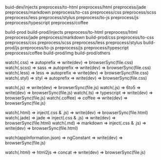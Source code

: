 
buid-dev/injects
    preprocess/to-html
        preprocess/html
        preprocess/jade
        preprocess/markdown
    preprocess/to-css
        preprocess/css
        preprocess/scss
        preprocess/less
        preprocess/stylus
    preprocess/to-js
        preprocess/js
        preprocess/typescript
        preprocess/coffee

build-prod
    build-prod/injects
        preprocess/to-html
            preprocess/html
            preprocess/jade
            preprocess/markdown
        build-prod/css
            preprocess/to-css
                preprocess/css
                preprocess/scss
                preprocess/less
                preprocess/stylus
        build-prod/js
            preprocess/to-js
                preprocess/js
                preprocess/typescript
                preprocess/coffee
    build-prod/img
    build-prod/others





watch(.css)  =>         autoprefix => write(dev) => browserSync(file.css)
watch(.scss) => sass => autoprefix => write(dev) => browserSync(file.css)
watch(.less) => less => autoprefix => write(dev) => browserSync(file.css)
watch(.styl) => styl => autoprefix => write(dev) => browserSync(file.css)

watch(.js)     =>               write(dev) => browserSync(file.js)
watch(.js)     => 6to5 =>       write(dev) => browserSync(file.js)
watch(.ts)     => typescript => write(dev) => browserSync(file.js)
watch(.coffee) => coffee     => write(dev) => browserSync(file.js)


watch(.html)                       => inject(.css & .js) => write(dev) => browserSync(file.html)
watch(.jade) => jade               => inject(.css & .js) => write(dev) => browserSync(file.html)
watch(.md)   => markdown           => inject(.css & .js) => write(dev) => browserSync(file.html)


watch(appInformation.json) => ngConstant => write(dev) => browserSync(file.js)


watch(.html) => html2js => concat => write(dev) => browserSync(file.js)